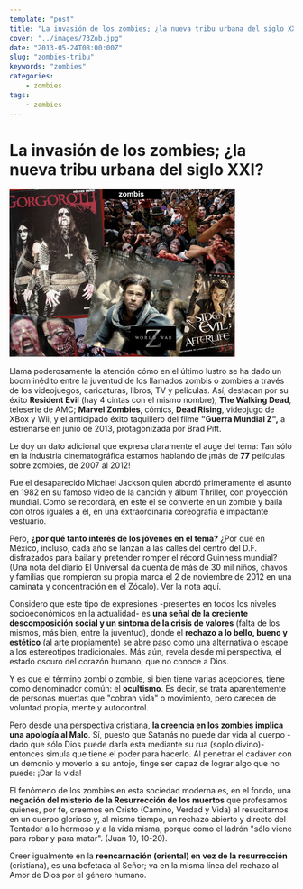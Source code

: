 ```yaml
---
template: "post"
title: "La invasión de los zombies; ¿la nueva tribu urbana del siglo XXI?"
cover: "../images/73Zob.jpg"
date: "2013-05-24T08:00:00Z"
slug: "zombies-tribu"
keywords: "zombies"
categories: 
    - zombies
tags: 
    - zombies
---
```


# La invasión de los zombies; ¿la nueva tribu urbana del siglo XXI?
![Zombies](../images/73Zob.jpg) 

Llama poderosamente la atención cómo en el último lustro se ha dado un boom inédito entre la juventud de los llamados zombis o zombies a través de los videojuegos, caricaturas, libros, TV y películas. Así, destacan por su éxito **Resident Evil** (hay 4 cintas con el mismo nombre); **The Walking Dead**, teleserie de AMC; **Marvel Zombies**, cómics, **Dead Rising**, videojugo de XBox y Wii, y el anticipado éxito taquillero del filme **"Guerra Mundial Z",** a estrenarse en junio de 2013, protagonizada por Brad Pitt.

Le doy un dato adicional que expresa claramente el auge del tema: Tan sólo en la industria cinematográfica estamos hablando de ¡más de **77** películas sobre zombies, de 2007 al 2012!

Fue el desaparecido Michael Jackson quien abordó primeramente el asunto en 1982 en su famoso video de la canción y álbum Thriller,  con proyección mundial. Como se recordará, en este él se convierte en un zombie y baila con otros iguales a él, en una extraordinaria coreografía e impactante vestuario.

Pero, **¿por qué tanto interés de los jóvenes en el tema?** ¿Por qué en México, incluso, cada año se lanzan a las calles del centro del D.F. disfrazados para bailar y pretender romper el récord Guinness mundial? (Una nota del diario El Universal da cuenta de más de 30 mil niños, chavos y familias que rompieron su propia marca el 2 de noviembre de 2012 en una caminata y concentración en el Zócalo). Ver la nota aquí.

Considero que este tipo de expresiones -presentes en todos los niveles socioeconómicos en la actualidad- es **una señal de la creciente descomposición social y un síntoma de la crisis de valores** (falta de los mismos, más bien, entre la juventud), donde el **rechazo a lo bello, bueno y estético** (al arte propiamente) se abre paso como una alternativa o escape a los estereotipos tradicionales. Más aún, revela desde mi perspectiva, el estado oscuro del corazón humano, que no conoce a Dios.

Y es que el término zombi o zombie, si bien tiene varias acepciones, tiene como denominador común: el **ocultismo**. Es decir, se trata aparentemente de personas muertas que "cobran vida" o movimiento, pero carecen de voluntad propia, mente y autocontrol.

Pero desde una perspectiva cristiana, **la creencia en los zombies implica una apología al Malo**. Sí, puesto que Satanás no puede dar vida al cuerpo -dado que sólo Dios puede darla esta mediante su rua (soplo divino)- entonces simula que tiene el poder para hacerlo. Al penetrar el cadáver con un demonio y moverlo a su antojo, finge ser capaz de lograr algo que no puede: ¡Dar la vida!

El fenómeno de los zombies en esta sociedad moderna es, en el fondo, una **negación del misterio de la Resurrección de los muertos** que profesamos quienes, por fe, creemos en Cristo (Camino, Verdad y Vida) al resucitarnos en un cuerpo glorioso y, al mismo tiempo, un rechazo abierto y directo del Tentador a lo hermoso y a la vida misma, porque como el ladrón "sólo viene para robar y para matar". (Juan 10, 10-20).

Creer igualmente en la **reencarnación (oriental) en vez de la resurrección** (cristiana), es una bofetada al Señor; va en la misma línea del rechazo al Amor de Dios por el género humano.  